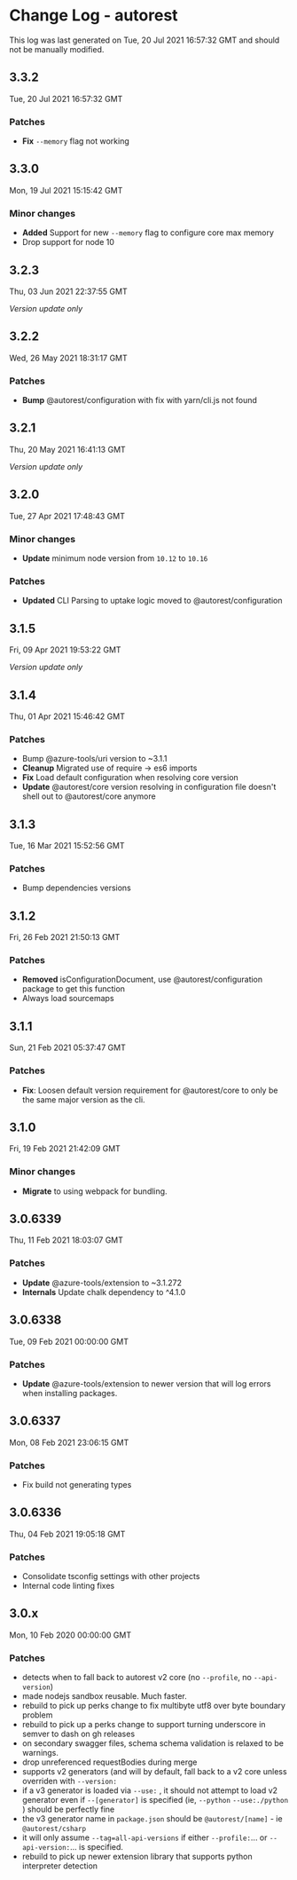# Change Log - autorest

This log was last generated on Tue, 20 Jul 2021 16:57:32 GMT and should not be manually modified.

## 3.3.2
Tue, 20 Jul 2021 16:57:32 GMT

### Patches

- **Fix** `--memory` flag not working

## 3.3.0
Mon, 19 Jul 2021 15:15:42 GMT

### Minor changes

- **Added** Support for new `--memory` flag to configure core max memory
- Drop support for node 10

## 3.2.3
Thu, 03 Jun 2021 22:37:55 GMT

_Version update only_

## 3.2.2
Wed, 26 May 2021 18:31:17 GMT

### Patches

- **Bump** @autorest/configuration with fix with yarn/cli.js not found

## 3.2.1
Thu, 20 May 2021 16:41:13 GMT

_Version update only_

## 3.2.0
Tue, 27 Apr 2021 17:48:43 GMT

### Minor changes

- **Update** minimum node version from `10.12` to `10.16`

### Patches

- **Updated** CLI Parsing to uptake logic moved to @autorest/configuration

## 3.1.5
Fri, 09 Apr 2021 19:53:22 GMT

_Version update only_

## 3.1.4
Thu, 01 Apr 2021 15:46:42 GMT

### Patches

- Bump @azure-tools/uri version to ~3.1.1
- **Cleanup** Migrated use of require -> es6 imports
- **Fix** Load default configuration when resolving core version
- **Update** @autorest/core version resolving in configuration file doesn't shell out to @autorest/core anymore

## 3.1.3
Tue, 16 Mar 2021 15:52:56 GMT

### Patches

- Bump dependencies versions

## 3.1.2
Fri, 26 Feb 2021 21:50:13 GMT

### Patches

- **Removed** isConfigurationDocument, use @autorest/configuration package to get this function
- Always load sourcemaps

## 3.1.1
Sun, 21 Feb 2021 05:37:47 GMT

### Patches

- **Fix**: Loosen default version requirement for @autorest/core to only be the same major version as the cli.

## 3.1.0
Fri, 19 Feb 2021 21:42:09 GMT

### Minor changes

- **Migrate** to using webpack for bundling.

## 3.0.6339
Thu, 11 Feb 2021 18:03:07 GMT

### Patches

- **Update** @azure-tools/extension to ~3.1.272 
- **Internals** Update chalk dependency to ^4.1.0

## 3.0.6338
Tue, 09 Feb 2021 00:00:00 GMT

### Patches

- **Update** @azure-tools/extension to newer version that will log errors when installing packages.

## 3.0.6337
Mon, 08 Feb 2021 23:06:15 GMT

### Patches

- Fix build not generating types

## 3.0.6336
Thu, 04 Feb 2021 19:05:18 GMT

### Patches

- Consolidate tsconfig settings with other projects
- Internal code linting fixes

## 3.0.x
Mon, 10 Feb 2020 00:00:00 GMT

### Patches

- detects when to fall back to autorest v2 core (no `--profile`, no `--api-version`)
- made nodejs sandbox reusable. Much faster.
- rebuild to pick up perks change to fix multibyte utf8 over byte boundary problem
- rebuild to pick up a perks change to support turning underscore in semver to dash on gh releases
- on secondary swagger files, schema schema validation is relaxed to be warnings.
- drop unreferenced requestBodies during merge
- supports v2 generators (and will by default, fall back to a v2 core unless overriden with `--version:`
- if a v3 generator is loaded via `--use:` , it should not attempt to load v2 generator  even if `--[generator]` is specified (ie, `--python` `--use:./python` ) should be perfectly fine
- the v3 generator name in `package.json` should be `@autorest/[name]` - ie `@autorest/csharp` 
- it will only assume `--tag=all-api-versions`  if either `--profile:`... or `--api-version:`... is specified. 
- rebuild to pick up newer extension library that supports python interpreter detection

